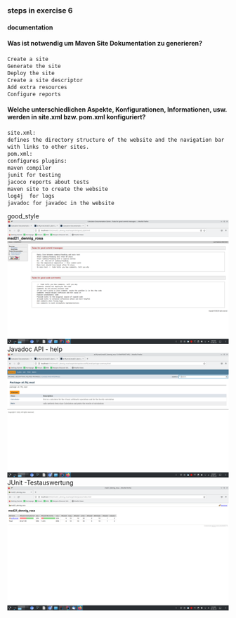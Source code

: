 ### steps in exercise 6
#### documentation



#### Was ist notwendig um Maven Site Dokumentation zu generieren?
```
Create a site
Generate the site
Deploy the site
Create a site descriptor
Add extra resources
Configure reports
```


#### Welche unterschiedlichen Aspekte, Konfigurationen, Informationen, usw. werden in site.xml bzw. pom.xml konfiguriert?
```
site.xml:
defines the directory structure of the website and the navigation bar with links to other sites.
pom.xml:
configures plugins:
maven compiler
junit for testing
jacoco reports about tests
maven site to create the website
log4j  for logs
javadoc for javadoc in the website
```
good_style
![ex6_1](resorces/images/ex6_1.png)
Javadoc API - help
![ex6_2](resorces/images/ex6_2.png)
JUnit -Testauswertung
![ex6_2](resorces/images/ex6_3.png)